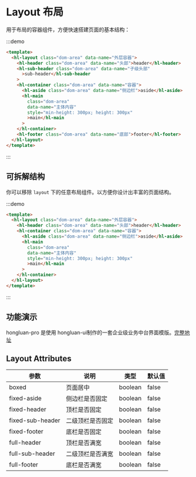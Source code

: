 # Layout 布局

用于布局的容器组件，方便快速搭建页面的基本结构：

:::demo

```html
<template>
  <hl-layout class="dom-area" data-name="外层容器">
    <hl-header class="dom-area" data-name="头部">header</hl-header>
    <hl-sub-header class="dom-area" data-name="子级头部"
      >sub-header</hl-sub-header
    >
    <hl-container class="dom-area" data-name="容器">
      <hl-aside class="dom-area" data-name="侧边栏">aside</hl-aside>
      <hl-main
        class="dom-area"
        data-name="主体内容"
        style="min-height: 300px; height: 300px"
        >main</hl-main
      >
    </hl-container>
    <hl-footer class="dom-area" data-name="底部">footer</hl-footer>
  </hl-layout>
</template>

```

:::

## 可拆解结构

你可以移除 `layout` 下的任意布局组件。以方便你设计出丰富的页面结构。

:::demo

```html
<template>
  <hl-layout class="dom-area" data-name="外层容器">
    <hl-header class="dom-area" data-name="头部">header</hl-header>
    <hl-container class="dom-area" data-name="容器">
      <hl-aside class="dom-area" data-name="侧边栏">aside</hl-aside>
      <hl-main
        class="dom-area"
        data-name="主体内容"
        style="min-height: 300px; height: 300px"
        >main</hl-main
      >
    </hl-container>
  </hl-layout>
</template>

```

:::

## 功能演示

hongluan-pro 是使用 hongluan-ui制作的一套企业级业务中台界面模版。[完整地址](http://pro.front.etcc.group/)



## Layout Attributes

| 参数             | 说明             | 类型    | 默认值 |
| ---------------- | ---------------- | ------- | ------ |
| boxed            | 页面居中         | boolean | false  |
| fixed-aside      | 侧边栏是否固定   | boolean | false  |
| fixed-header     | 顶栏是否固定     | boolean | false  |
| fixed-sub-header | 二级顶栏是否固定 | boolean | false  |
| fixed-footer     | 底栏是否固定     | boolean | false  |
| full-header      | 顶栏是否满宽     | boolean | false  |
| full-sub-header  | 二级顶栏是否满宽 | boolean | false  |
| full-footer      | 底栏是否满宽     | boolean | false  |
